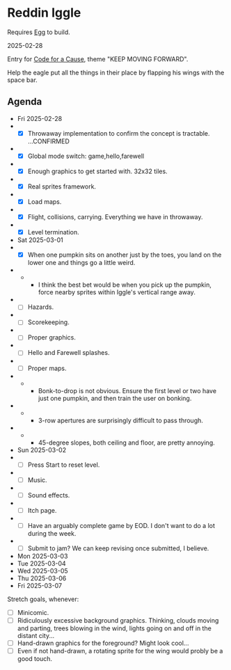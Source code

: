 # Reddin Iggle

Requires [Egg](https://github.com/aksommerville/egg) to build.

2025-02-28

Entry for [Code for a Cause](https://itch.io/jam/code-for-a-cause), theme "KEEP MOVING FORWARD".

Help the eagle put all the things in their place by flapping his wings with the space bar.

## Agenda

- Fri 2025-02-28
- - [x] Throwaway implementation to confirm the concept is tractable. ...CONFIRMED
- - [x] Global mode switch: game,hello,farewell
- - [x] Enough graphics to get started with. 32x32 tiles.
- - [x] Real sprites framework.
- - [x] Load maps.
- - [x] Flight, collisions, carrying. Everything we have in throwaway.
- - [x] Level termination.
- Sat 2025-03-01
- - [x] When one pumpkin sits on another just by the toes, you land on the lower one and things go a little weird.
- - - I think the best bet would be when you pick up the pumpkin, force nearby sprites within Iggle's vertical range away.
- - [ ] Hazards.
- - [ ] Scorekeeping.
- - [ ] Proper graphics.
- - [ ] Hello and Farewell splashes.
- - [ ] Proper maps.
- - - Bonk-to-drop is not obvious. Ensure the first level or two have just one pumpkin, and then train the user on bonking.
- - - 3-row apertures are surprisingly difficult to pass through.
- - - 45-degree slopes, both ceiling and floor, are pretty annoying.
- Sun 2025-03-02
- - [ ] Press Start to reset level.
- - [ ] Music.
- - [ ] Sound effects.
- - [ ] Itch page.
- - [ ] Have an arguably complete game by EOD. I don't want to do a lot during the week.
- - [ ] Submit to jam? We can keep revising once submitted, I believe.
- Mon 2025-03-03
- Tue 2025-03-04
- Wed 2025-03-05
- Thu 2025-03-06
- Fri 2025-03-07

Stretch goals, whenever:
- [ ] Minicomic.
- [ ] Ridiculously excessive background graphics. Thinking, clouds moving and parting, trees blowing in the wind, lights going on and off in the distant city...
- [ ] Hand-drawn graphics for the foreground? Might look cool...
- [ ] Even if not hand-drawn, a rotating sprite for the wing would probly be a good touch.
